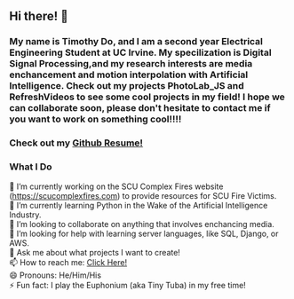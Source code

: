 ## Hi there! 👋

### My name is Timothy Do, and I am a second year Electrical Engineering Student at UC Irvine. My specilization is Digital Signal Processing,and my research interests are media enchancement and motion interpolation with Artificial Intelligence. Check out my projects PhotoLab_JS and RefreshVideos to see some cool projects in my field! I hope we can collaborate soon, please don't hesitate to contact me if you want to work on something cool!!!!

### Check out my [Github Resume!](https://resume.github.io/?dotimothy)

### What I Do
🔭 I’m currently working on the SCU Complex Fires website (https://scucomplexfires.com) to provide resources for SCU Fire Victims.
<br>
🌱 I’m currently learning Python in the Wake of the Artificial Intelligence Industry.
<br>
👯 I’m looking to collaborate on anything that involves enchancing media.
<br>
🤔 I’m looking for help with learning server languages, like SQL, Django, or AWS.
<br>
💬 Ask me about what projects I want to create!
<br>
📫 How to reach me: <a href="https://dotimothy.github.io/contact" target="_blank">Click Here!</a>
<br>
😄 Pronouns: He/Him/His
<br>
⚡ Fun fact: I play the Euphonium (aka Tiny Tuba) in my free time!

